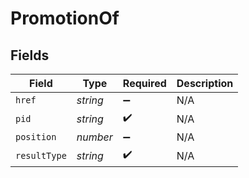 # PromotionOf


## Fields

| Field              | Type               | Required           | Description        |
| ------------------ | ------------------ | ------------------ | ------------------ |
| `href`             | *string*           | :heavy_minus_sign: | N/A                |
| `pid`              | *string*           | :heavy_check_mark: | N/A                |
| `position`         | *number*           | :heavy_minus_sign: | N/A                |
| `resultType`       | *string*           | :heavy_check_mark: | N/A                |